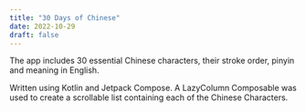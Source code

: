 ```yaml
---
title: "30 Days of Chinese"
date: 2022-10-29
draft: false
---
```


The app includes 30 essential Chinese characters, their stroke order, pinyin and meaning in English.

Written using Kotlin and Jetpack Compose. A LazyColumn Composable was used to create a scrollable list containing each of the Chinese Characters.